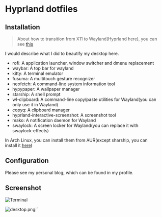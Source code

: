# Hyprland dotfiles

## Installation

> About how to transition from X11 to Wayland(Hyprland here), you can see [this](https://wiki.hyprland.org/Getting-Started/Installation/)

I would describe what I did to beautify my desktop here.

- rofi: A application launcher, window switcher and dmenu replacement
- waybar: A top bar for wayland
- kitty: A terminal emulator
- fusuma: A multitouch gesture recognizer
- neofetch: A command-line system information tool
- hypypaper: A wallpaper manager
- starship: A shell prompt
- wl-clipboard: A command-line copy/paste utilities for Wayland(you can only use it in Wayland)
- copyq: A clipboard manager
- hyprland-interactive-screenshot: A screenshot tool
- mako: A notification daemon for Wayland
- swaylock: A screen locker for Wayland(you can replace it with swaylock-effects)

In Arch Linux, you can install them from AUR(except sharship, you can install it [here](https://starship.rs/guide/#%F0%9F%9A%80-installation))

## Configuration

Please see my personal blog, which can be found in my profile.

## Screenshot

![Terminal](https://virgil-civil-1311056353.cos.ap-shanghai.myqcloud.com/img/202311172246247.png)

![desktop.png](https://virgil-civil-1311056353.cos.ap-shanghai.myqcloud.com/img/202311172248236.png)``

